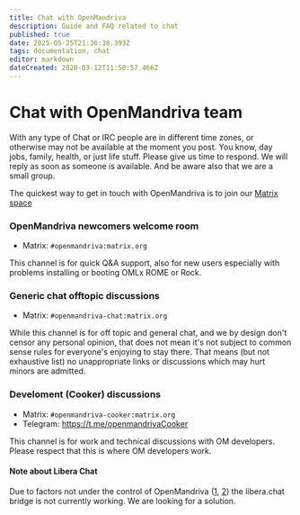 ```yaml
---
title: Chat with OpenMandriva
description: Guide and FAQ related to chat
published: true
date: 2025-05-25T21:36:38.393Z
tags: documentation, chat
editor: markdown
dateCreated: 2020-03-12T11:50:57.466Z
---
```


# Chat with OpenMandriva team

With any type of Chat or IRC people are in different time zones, or otherwise may not be available at the moment you post. You know, day jobs, family, health, or just life stuff. Please give us time to respond. We will reply as soon as someone is available. And be aware also that we are a small group.

The quickest way to get in touch with OpenMandriva is to join our [Matrix space](https://matrix.to/#/#openmandriva-space:matrix.org)
<br />
### OpenMandriva newcomers welcome room
  - Matrix: `#openmandriva:matrix.org`
  
This channel is for quick Q&A support, also for new users especially with problems installing or booting OMLx ROME or Rock.
<br />
### Generic chat offtopic discussions
  - Matrix: `#openmandriva-chat:matrix.org`
  
While this channel is for off topic and general chat, and we by design don't censor any personal opinion, that does not mean it's not subject to common sense rules for everyone's enjoying to stay there. That means (but not exhaustive list) no unappropriate links or discussions which may hurt minors are admitted.
<br />
### Develoment (Cooker) discussions  
  - Matrix: `#openmandriva-cooker:matrix.org`
  - Telegram: https://t.me/openmandrivaCooker
  
This channel is for work and technical discussions with OM developers. Please respect that this is where OM developers work.
<br />

#### Note about Libera Chat
Due to factors not under the control of OpenMandriva ([1](https://libera.chat/news/temporarily-disabling-the-matrix-bridge), [2](https://libera.chat/news/matrix-bridge-disabled-retrospective)) the libera.chat bridge is not currently working. We are looking for a solution.
